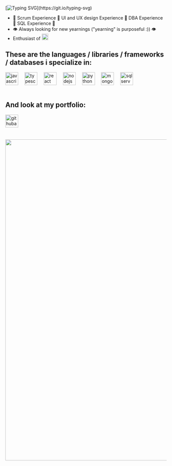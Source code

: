[![Typing SVG](https://readme-typing-svg.herokuapp.com?font=Fira+Code&weight=700&size=40&pause=1000&color=5fbd39&background=37FFF000&vCenter=true&random=false&width=700&height=70&lines=Hi%2C+Vinicius+Henrique+here!)](https://git.io/typing-svg)

* 🌟 Scrum Experience 🌟 UI and UX design Experience 🌟 DBA Experience 🌟 SQL Experience 🌟
* 👁️ Always looking for new yearnings ("yearning" is purposeful :)) 👁️
* Enthusiast of <img src="https://cdn.jsdelivr.net/gh/devicons/devicon/icons/linux/linux-original.svg" height="20" alt="linux logo"  />
<h2 align="left">These are the languages / libraries / frameworks / databases ​​i specialize in:</h2>

<section> 
  <div align="left">
    <img src="https://cdn.jsdelivr.net/gh/devicons/devicon/icons/javascript/javascript-original.svg" height="40" alt="javascript logo" />
    <img width="12" />
    <img src="https://cdn.jsdelivr.net/gh/devicons/devicon/icons/typescript/typescript-original.svg" height="40" alt="typescript logo" />
    <img width="12" />
    <img src="https://cdn.jsdelivr.net/gh/devicons/devicon/icons/react/react-original.svg" height="40" alt="react logo" />
    <img width="12" />
    <img src="https://cdn.jsdelivr.net/gh/devicons/devicon/icons/nodejs/nodejs-original.svg" height="40" alt="nodejs logo" />
    <img width="12" />
    <img src="https://cdn.jsdelivr.net/gh/devicons/devicon/icons/python/python-original.svg" height="40" alt="python logo" />
    <img width="12" />
    <img src="https://cdn.jsdelivr.net/gh/devicons/devicon/icons/mongodb/mongodb-original.svg" height="40" alt="mongodb logo" />
    <img width="12" />
    <img src="https://cdn.jsdelivr.net/gh/devicons/devicon/icons/microsoftsqlserver/microsoftsqlserver-plain.svg" height="40" alt="sql server logo" />
  </div>
</section>


<br>

<h2 align="left">And look at my portfolio:</h2>

<section align="left" style="margin-bottom: 20px;">
  <a href="https://portifolio-git-main-vinicius-henriques-projects-099ce2af.vercel.app/" target="_blank">
    <img src="https://img.shields.io/badge/Portifolio-34721b?logo=githubactions&logoColor=white&style=for-the-badge" height="40" alt="githubactions logo" />
  </a>
</section>

<br>

<section align="center">
  <img width="1000" src="https://profile-counter.glitch.me/vinihsr/count.svg?" />
</section>
